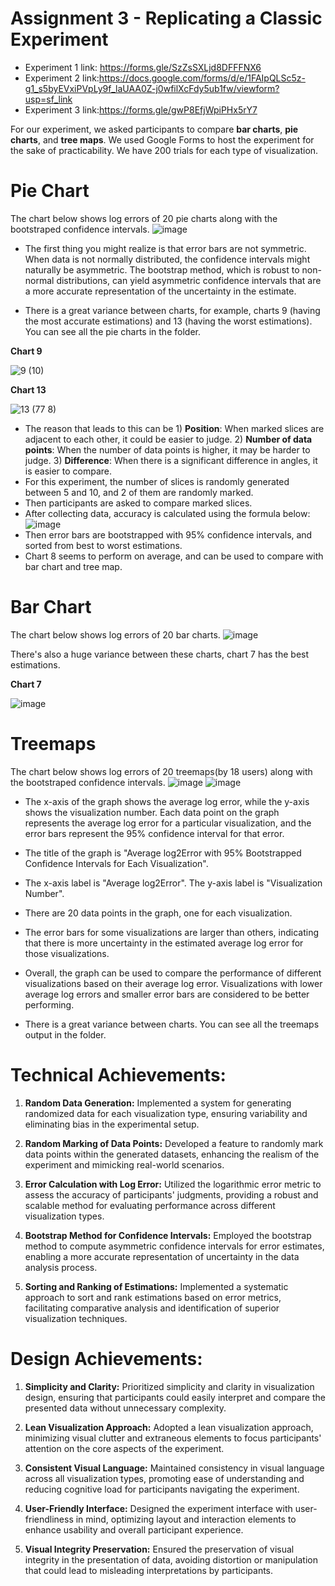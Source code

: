 Assignment 3 - Replicating a Classic Experiment  
===
* Experiment 1 link: https://forms.gle/SzZsSXLjd8DFFFNX6
* Experiment 2 link:https://docs.google.com/forms/d/e/1FAIpQLSc5z-g1_s5byEVxiPVpLy9f_laUAA0Z-j0wfilXcFdy5ub1fw/viewform?usp=sf_link
* Experiment 3 link:https://forms.gle/gwP8EfjWpiPHx5rY7

For our experiment, we asked participants to compare **bar charts**, **pie charts**, and **tree maps**. We used Google Forms to host the experiment for the sake of practicability. We have 200 trials for each type of visualization.

Pie Chart
===
The chart below shows log errors of 20 pie charts along with the bootstraped confidence intervals.
![image](https://github.com/OzgeAygul/a3-Experiment/assets/77694285/4e33d2fa-6c6f-47cb-8b24-a4451dd5e6a6)

* The first thing you might realize is that error bars are not symmetric. When data is not normally distributed, the confidence intervals might naturally be asymmetric. The bootstrap method, which is robust to non-normal distributions, can yield asymmetric confidence intervals that are a more accurate representation of the uncertainty in the estimate.

* There is a great variance between charts, for example, charts 9 (having the most accurate estimations) and 13 (having the worst estimations). You can see all the pie charts in the folder.
  
**Chart 9** 
  
  ![9 (10)](https://github.com/OzgeAygul/a3-Experiment/assets/77694285/bc496848-e379-43ba-9690-0a2721d3d2be) 
  
**Chart 13** 

![13 (77 8)](https://github.com/OzgeAygul/a3-Experiment/assets/77694285/d1bc3ab7-13f0-4e91-b68f-c557752c6d36)


* The reason that leads to this can be 1) **Position**: When marked slices are adjacent to each other, it could be easier to judge. 2) **Number of data points**: When the number of data points is higher, it may be harder to judge. 3) **Difference**: When there is a significant difference in angles, it is easier to compare.
* For this experiment, the number of slices is randomly generated between 5 and 10, and 2 of them are randomly marked.
* Then participants are asked to compare marked slices.
* After collecting data, accuracy is calculated using the formula below:
  ![image](https://github.com/OzgeAygul/a3-Experiment/assets/77694285/bc0c3c73-f670-40f6-9038-a8edb168cb6b)
* Then error bars are bootstrapped with 95% confidence intervals, and sorted from best to worst estimations. 
* Chart 8 seems to perform on average, and can be used to compare with bar chart and tree map.
  

Bar Chart
===
The chart below shows log errors of 20 bar charts.
![image](https://github.com/devtechster/a3-Experiment/blob/master/BarChart/Bar_Logerror-1.png?raw=true)

There's also a huge variance between these charts, chart 7 has the best estimations.

**Chart 7** 

![image](https://github.com/devtechster/a3-Experiment/blob/master/BarChart/barchartoutputs/7(2).jpg)


Treemaps
===
The chart below shows log errors of 20 treemaps(by 18 users) along with the bootstraped confidence intervals.
![image](https://github.com/devtechster/a3-Experiment/blob/master/treemaps/log1.png)
![image](https://github.com/devtechster/a3-Experiment/blob/master/treemaps/log2.png)

* The x-axis of the graph shows the average log error, while the y-axis shows the visualization number. Each data point on the graph represents the average log error for a particular visualization, and the error bars represent the 95% confidence interval for that error.

* The title of the graph is "Average log2Error with 95% Bootstrapped Confidence Intervals for Each Visualization".
* The x-axis label is "Average log2Error". The y-axis label is "Visualization Number".
* There are 20 data points in the graph, one for each visualization.
* The error bars for some visualizations are larger than others, indicating that there is more uncertainty in the estimated average log  error for those visualizations.
* Overall, the graph can be used to compare the performance of different visualizations based on their average log error. Visualizations with lower average log errors and smaller error bars are considered to be better performing.

* There is a great variance between charts. You can see all the treemaps output in the folder.



**Technical Achievements:**
===

1. **Random Data Generation:** Implemented a system for generating randomized data for each visualization type, ensuring variability and eliminating bias in the experimental setup.

2. **Random Marking of Data Points:** Developed a feature to randomly mark data points within the generated datasets, enhancing the realism of the experiment and mimicking real-world scenarios.

3. **Error Calculation with Log Error:** Utilized the logarithmic error metric to assess the accuracy of participants' judgments, providing a robust and scalable method for evaluating performance across different visualization types.

4. **Bootstrap Method for Confidence Intervals:** Employed the bootstrap method to compute asymmetric confidence intervals for error estimates, enabling a more accurate representation of uncertainty in the data analysis process.

5. **Sorting and Ranking of Estimations:** Implemented a systematic approach to sort and rank estimations based on error metrics, facilitating comparative analysis and identification of superior visualization techniques.

**Design Achievements:**
===

1. **Simplicity and Clarity:** Prioritized simplicity and clarity in visualization design, ensuring that participants could easily interpret and compare the presented data without unnecessary complexity.

2. **Lean Visualization Approach:** Adopted a lean visualization approach, minimizing visual clutter and extraneous elements to focus participants' attention on the core aspects of the experiment.

3. **Consistent Visual Language:** Maintained consistency in visual language across all visualization types, promoting ease of understanding and reducing cognitive load for participants navigating the experiment.

4. **User-Friendly Interface:** Designed the experiment interface with user-friendliness in mind, optimizing layout and interaction elements to enhance usability and overall participant experience.

5. **Visual Integrity Preservation:** Ensured the preservation of visual integrity in the presentation of data, avoiding distortion or manipulation that could lead to misleading interpretations by participants.